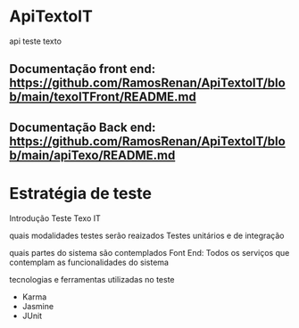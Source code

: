 # ApiTextoIT
api teste texto

## Documentação front end: https://github.com/RamosRenan/ApiTextoIT/blob/main/texoITFront/README.md
## Documentação Back end: https://github.com/RamosRenan/ApiTextoIT/blob/main/apiTexo/README.md


# Estratégia de teste

  Introdução
  Teste Texo IT  
  
  quais modalidades testes serão reaizados
  Testes unitários e de integração

  quais partes do sistema são contemplados
  Font End: Todos os serviços que contemplam as funcionalidades do sistema

  tecnologias e ferramentas utilizadas no teste
  - Karma
  - Jasmine
  - JUnit
